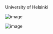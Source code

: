 University of Helsinki

![image](https://github.com/user-attachments/assets/4dfd9080-9fad-4b0c-a9a6-67f37ac6905a)


![image](https://github.com/DevJ5/Data-Analysis-with-Python/assets/36604614/a827f8f0-c474-4c2f-a987-bd0869b06dce)
